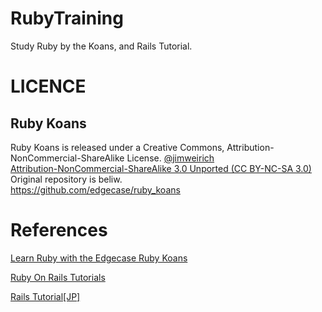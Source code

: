 # RubyTraining
Study Ruby by the Koans, and Rails Tutorial.


# LICENCE


## Ruby Koans
Ruby Koans is released under a Creative Commons, Attribution-NonCommercial-ShareAlike License. [@jimweirich](https://twitter.com/jimweirich)   
[Attribution-NonCommercial-ShareAlike 3.0 Unported (CC BY-NC-SA 3.0)](https://creativecommons.org/licenses/by-nc-sa/3.0/)   
Original repository is beliw.  
https://github.com/edgecase/ruby_koans

# References

[Learn Ruby with the Edgecase Ruby Koans](http://rubykoans.com/)

[Ruby On Rails Tutorials](https://www.railstutorial.org/)

[Rails Tutorial[JP]](https://railstutorial.jp/)
